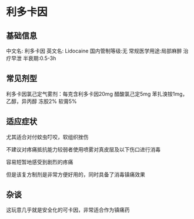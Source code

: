 # 利多卡因
## 基础信息
中文名: 利多卡因
英文名: Lidocaine
国内管制等级:无
常规医学用途:局部麻醉 治疗早泄
半衰期:0.5-3h

## 常见剂型
利多卡因氯己定气雾剂：每克含利多卡因20mg 醋酸氯己定5mg 苯扎溴铵1mg，乙醇，异丙醇
冻胶2%
软膏5%

## 适应症状
尤其适合对付蚊虫叮咬，软组织挫伤

不建议对疼痛抵抗能力较弱者使用喷雾对真皮层及以下伤口进行消毒

容易短暂地感受到剧烈的疼痛

但是该复方制剂是非常方便好用的，同时具备了消毒镇痛效果

## 杂谈
这玩意几乎就是安全化的可卡因，非常适合作为镇痛药